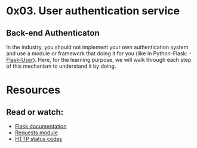 # 0x03. User authentication service

## Back-end    Authenticaton


In the industry, you should not implement your own authentication system and use a module or framework that doing it for you (like in Python-Flask: - <a href="https://flask-user.readthedocs.io/en/latest/">Flask-User</a>). Here, for the learning purpose, we will walk through each step of this mechanism to understand it by doing.


# Resources

## Read or watch:

- <a href="https://flask.palletsprojects.com/en/1.1.x/quickstart/">Flask documentation</a>
- <a href="https://requests.kennethreitz.org/en/latest/user/quickstart/">Requests module</a>
- <a href="https://www.w3.org/Protocols/rfc2616/rfc2616-sec10.html/">HTTP status codes</a>
